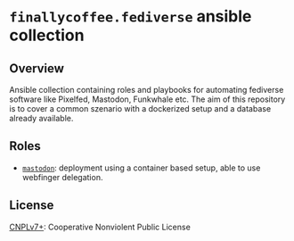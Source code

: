 # `finallycoffee.fediverse` ansible collection

## Overview

Ansible collection containing roles and playbooks for automating fediverse
software like Pixelfed, Mastodon, Funkwhale etc. The aim of this repository
is to cover a common szenario with a dockerized setup and a database already
available.

## Roles

- [`mastodon`](roles/mastodon/README.md): deployment using a container based
  setup, able to use webfinger delegation.

## License

[CNPLv7+](LICENSE.md): Cooperative Nonviolent Public License
